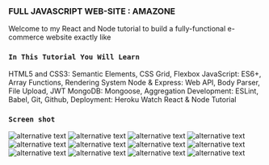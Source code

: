 ### FULL JAVASCRIPT WEB-SITE : AMAZONE
Welcome to my React and Node tutorial to build a fully-functional e-commerce website exactly like
### `In This Tutorial You Will Learn`

HTML5 and CSS3: Semantic Elements, CSS Grid, Flexbox
JavaScript: ES6+, Array Functions, Rendering System
Node & Express: Web API, Body Parser, File Upload, JWT
MongoDB: Mongoose, Aggregation
Development: ESLint, Babel, Git, Github,
Deployment: Heroku
Watch React & Node Tutorial

### `Screen shot`
 ![alternative text](0.png "img")
 ![alternative text](1.png "img")
 ![alternative text](2.png "img")
 ![alternative text](3.png "img")
 ![alternative text](4.png "img")
 ![alternative text](5.png "img")
 ![alternative text](5.png "img")
 ![alternative text](6.png "img")
 ![alternative text](7.png "img")
 ![alternative text](8.png "img")
 ![alternative text](9.png "img")
 ![alternative text](10.png "img")
